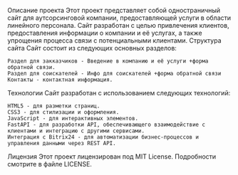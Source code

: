 Описание проекта
Этот проект представляет собой одностраничный сайт для аутсорсинговой компании, предоставляющей услуги в области линейного персонала. Сайт разработан с целью привлечения клиентов, предоставления информации о компании и её услугах, а также упрощения процесса связи с потенциальными клиентами.
Структура сайта
Сайт состоит из следующих основных разделов:

    Раздел для закказчиков - Введение в компанию и её услуги +форма обратной связи.
    Раздел для соискателей - Инфо для соискателей +форма обратной связи
    Контакты - контактная информация.

Технологии
Сайт разработан с использованием следующих технологий:

    HTML5 - для разметки страниц.
    CSS3 - для стилизации и оформления.
    JavaScript - для интерактивных элементов.
    FastAPI - для разработки API, обеспечивающего взаимодействие с клиентами и интеграцию с другими сервисами.
    Интеграция с Bitrix24 - для автоматизации бизнес-процессов и управления данными через REST API.

Лицензия
Этот проект лицензирован под MIT License. Подробности смотрите в файле LICENSE.
